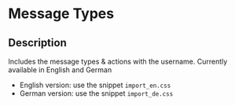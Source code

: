 # Message Types

## Description

Includes the message types & actions with the username. Currently available in English and German

- English version: use the snippet `import_en.css`
- German version: use the snippet `import_de.css`